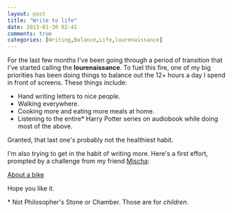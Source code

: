 ```yaml
---
layout: post
title: "Write to life"
date: 2013-01-30 02:41
comments: true
categories: [Writing,Balance,Life,lourenaissance]
---
```

For the last few months I've been going through a period of transition that I've started calling the **lourenaissance**. To fuel this fire, one of my big priorities has been doing things to balance out the 12+ hours a day I spend in front of screens. These things include:

* Hand writing letters to nice people.
* Walking everywhere.
* Cooking more and eating more meals at home.
* Listening to the entire\* Harry Potter series on audiobook while doing most of the above.

Granted, that last one's probably not the healthiest habit.

I'm also trying to get in the habit of writing more. Here's a first effort, prompted by a challenge from my friend [Mischa](http://twitter.com/mischa):

[About a bike](/writing/about-a-bike.html)

Hope you like it.

\* Not Philosopher's Stone or Chamber. Those are for *children*.
